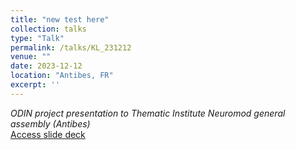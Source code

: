 ```yaml
---
title: "new test here"
collection: talks
type: "Talk"
permalink: /talks/KL_231212
venue: ""
date: 2023-12-12
location: "Antibes, FR"
excerpt: ''
---
```



<i>ODIN project presentation to Thematic Institute Neuromod general assembly (Antibes)</i><br>
[Access slide deck](/files/Talk_230629_KL_ODIN-neuromod.pdf)

